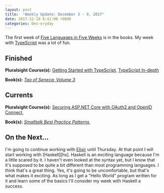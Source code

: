 ```yaml
---
layout: post
title:  "Weekly Update: December 3 - 9, 2017"
date: 2017-12-10 8:41:00 +0000
categories: Dev-eryday
---
```

The first week of [Five Languages in Five Weeks][fnf] is in the books. My week with [TypeScript][ts] was a lot of fun.

Finished
--------
**Pluralsight Course(s):** [Getting Started with TypeScript][tss], [TypeScript In-depth][tsi]

**Book(s):** *[Tao of Seneca: Volume 3][tao]*

Currents
--------
**Pluralsight Course(s):**  [Securing ASP.NET Core with OAuth2 and OpenID Connect][secure], 

**Book(s):** *[Smalltalk Best Practice Patterns][sbp]*, 

On the Next...
--------
I'm going to continue working with [Elixir][ex] until Thursday. At that point I will start working with [Haskell][hs]. Haskell is an exciting language because I'm a little scared by it. I haven't even looked at the syntax yet, but I know that it's supposed to be quite a bit different than most programming languages. I think that's a great thing. Yes, it's going to be uncomfortable, but that's what makes it exciting. As long as I get a "Hello World" program written for it and learn some of the basics I'll consider my week with Haskell a success.

[core]: https://app.pluralsight.com/library/courses/aspdotnetcore-implementing-securing-api/table-of-contents
[sbp]: https://www.amazon.com/Smalltalk-Best-Practice-Patterns-Kent/dp/013476904X
[tao]: https://tim.blog/2017/07/06/tao-of-seneca/
[secure]: https://app.pluralsight.com/library/courses/asp-dotnet-core-oauth2-openid-connect-securing/table-of-contents
[core2]: https://app.pluralsight.com/library/courses/asp-dot-net-core-oauth/table-of-contents
[clean]: https://www.amazon.com/Clean-Architecture-Craftsmans-Software-Structure/dp/0134494164/
[code]: https://www.amazon.com/Clean-Code-Handbook-Software-Craftsmanship/dp/0132350882/
[gat]: https://www.gatsbyjs.org/
[pwg]: https://github.com/jpniederer/PlayingWithGatsby
[tu]: https://www.gatsbyjs.org/tutorial/
[jek]: https://jekyllrb.com/
[gql]: http://graphql.org/
[af]: https://www.amazon.com/Animal-Farm-Fairy-Modern-Classic-ebook/dp/B003K16PUU/
[rich]: https://app.pluralsight.com/library/courses/refactoring-anemic-domain-model/table-of-contents
[ddd]: https://en.wikipedia.org/wiki/Domain-driven_design
[pod]: https://www.codingblocks.net/podcast/why-domain-driven-design/
[dd2]: https://app.pluralsight.com/library/courses/domain-driven-design-in-practice/table-of-contents
[cb]: https://www.codingblocks.net/
[dd3]: https://www.amazon.com/Domain-Driven-Design-Tackling-Complexity-Software/dp/0321125215/
[bnw]: https://www.amazon.com/Brave-New-World-Aldous-Huxley/dp/0060850523/
[pro]: https://www.bhphotovideo.com/c/product/1342184-REG/apple_mpdy2ll_a_10_5_ipad_pro_256gb.html
[tss]: https://app.pluralsight.com/library/courses/typescript-getting-started/table-of-contents
[tsi]: https://app.pluralsight.com/library/courses/typescript-in-depth/table-of-contents
[fnf]: https://dev-eryday.com/challenge/2017/11/30/Five-Languages-in-Five-Weeks.html
[ts]: https://www.typescriptlang.org/
[ex]: http://elixir-lang.github.io/
